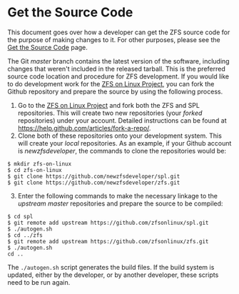 <!--- When this page is updated, please also check the 'Get-the-Source-Code' page -->

# Get the Source Code

This document goes over how a developer can get the ZFS source code for the purpose of making changes to it.  For other purposes, please see the [Get the Source Code][get-source] page.

The Git *master* branch contains the latest version of the software, including changes that weren't included in the released tarball.  This is the preferred source code location and procedure for ZFS development.  If you would like to do development work for the [ZFS on Linux Project][zol], you can fork the Github repository and prepare the source by using the following process.

1. Go to the [ZFS on Linux Project][zol] and fork both the ZFS and SPL repositories.  This will create two new repositories (your *forked* repositories) under your account.  Detailed instructions can be found at https://help.github.com/articles/fork-a-repo/.
1. Clone both of these repositories onto your development system.  This will create your *local* repositories.  As an example, if your Github account is *newzfsdeveloper*, the commands to clone the repositories would be:
```
$ mkdir zfs-on-linux
$ cd zfs-on-linux
$ git clone https://github.com/newzfsdeveloper/spl.git
$ git clone https://github.com/newzfsdeveloper/zfs.git
```
3. Enter the following commands to make the necessary linkage to the *upstream master* repositories and prepare the source to be compiled:
```
$ cd spl
$ git remote add upstream https://github.com/zfsonlinux/spl.git
$ ./autogen.sh
$ cd ../zfs
$ git remote add upstream https://github.com/zfsonlinux/zfs.git
$ ./autogen.sh
cd ..
```

The `./autogen.sh` script generates the build files.  If the build system is updated, either by the developer, or by another developer, these scripts need to be run again.

[zol]: https://github.com/zfsonlinux
[get-source]: https://github.com/zfsonlinux/zfs/wiki/Get-the-Source-Code
